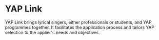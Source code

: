 # YAP Link
YAP Link brings lyrical singers, either professionals or students, and YAP programmes together. It facilitates the application process and tailors YAP selection to the applier's needs and objectives.

